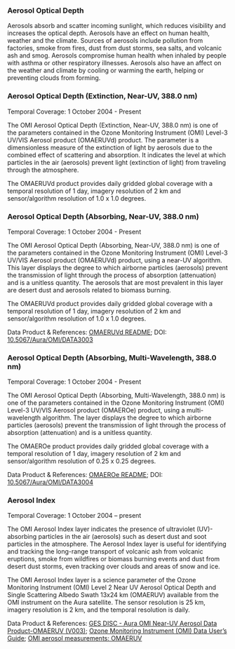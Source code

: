 ### Aerosol Optical Depth
Aerosols absorb and scatter incoming sunlight, which reduces visibility and increases the optical depth. Aerosols have an effect on human health, weather and the climate. Sources of aerosols include pollution from factories, smoke from fires, dust from dust storms, sea salts, and volcanic ash and smog. Aerosols compromise human health when inhaled by people with asthma or other respiratory illnesses. Aerosols also have an affect on the weather and climate by cooling or warming the earth, helping or preventing clouds from forming.

### Aerosol Optical Depth (Extinction, Near-UV, 388.0 nm)
Temporal Coverage: 1 October 2004 - Present

The OMI Aerosol Optical Depth (Extinction, Near-UV, 388.0 nm) is one of the parameters contained in the Ozone Monitoring Instrument (OMI) Level-3 UV/VIS Aerosol product (OMAERUVd) product. The parameter is a dimensionless measure of the extinction of light by aerosols due to the combined effect of scattering and absorption. It indicates the level at which particles in the air (aerosols) prevent light (extinction of light) from traveling through the atmosphere.

The OMAERUVd product provides daily gridded global coverage with a temporal resolution of 1 day, imagery resolution of 2 km and sensor/algorithm resolution of 1.0 x 1.0 degrees.

### Aerosol Optical Depth (Absorbing, Near-UV, 388.0 nm)
Temporal Coverage: 1 October 2004 - Present

The OMI Aerosol Optical Depth (Absorbing, Near-UV, 388.0 nm) is one of the parameters contained in the Ozone Monitoring Instrument (OMI) Level-3 UV/VIS Aerosol product (OMAERUVd) product, using a near-UV algorithm. This layer displays the degree to which airborne particles (aerosols) prevent the transmission of light through the process of absorption (attenuation) and is a unitless quantity. The aerosols that are most prevalent in this layer are desert dust and aerosols related to biomass burning.

The OMAERUVd product provides daily gridded global coverage with a temporal resolution of 1 day, imagery resolution of 2 km and sensor/algorithm resolution of 1.0 x 1.0 degrees.

Data Product & References: [OMAERUVd README](http://acdisc.gsfc.nasa.gov/data/Aura_OMI_Level3/OMAERUVd.003/doc/OMAERUVd_OSIPS_README_V003.doc); DOI: [10.5067/Aura/OMI/DATA3003](https://disc.gsfc.nasa.gov/datacollection/OMAERUVd_V003.html)

### Aerosol Optical Depth (Absorbing, Multi-Wavelength, 388.0 nm)
Temporal Coverage: 1 October 2004 - Present

The OMI Aerosol Optical Depth (Absorbing, Multi-Wavelength, 388.0 nm) is one of the parameters contained in the Ozone Monitoring Instrument (OMI) Level-3 UV/VIS Aerosol product (OMAEROe) product, using a multi-wavelength algorithm. The layer displays the degree to which airborne particles (aerosols) prevent the transmission of light through the process of absorption (attenuation) and is a unitless quantity.

The OMAEROe product provides daily gridded global coverage with a temporal resolution of 1 day, imagery resolution of 2 km and sensor/algorithm resolution of 0.25 x 0.25 degrees.

Data Product & References: [OMAEROe README](https://acdisc.gesdisc.eosdis.nasa.gov/data/Aura_OMI_Level3/OMAEROe.003/doc/OMAEROe_OSIPS_README_V003.doc); DOI: [10.5067/Aura/OMI/DATA3004](https://disc.gsfc.nasa.gov/datacollection/OMAEROe_V003.html)

### Aerosol Index
Temporal Coverage: 1 October 2004 – present

The OMI Aerosol Index layer indicates the presence of ultraviolet (UV)-absorbing particles in the air (aerosols) such as desert dust and soot particles in the atmosphere. The Aerosol Index layer is useful for identifying and tracking the long-range transport of volcanic ash from volcanic eruptions, smoke from wildfires or biomass burning events and dust from desert dust storms, even tracking over clouds and areas of snow and ice.

The OMI Aerosol Index layer is a science parameter of the Ozone Monitoring Instrument (OMI) Level 2 Near UV Aerosol Optical Depth and Single Scattering Albedo Swath 13x24 km (OMAERUV) available from the OMI instrument on the Aura satellite. The sensor resolution is 25 km, imagery resolution is 2 km, and the temporal resolution is daily.

Data Product & References: [GES DISC - Aura OMI Near-UV Aerosol Data Product-OMAERUV (V003)](http://disc.sci.gsfc.nasa.gov/Aura/data-holdings/OMI/omaeruv_v003.shtml); [Ozone Monitoring Instrument (OMI)
Data User’s Guide](http://disc.sci.gsfc.nasa.gov/Aura/data-holdings/additional/documentation/README.OMI_DUG.pdf); [OMI aerosol measurements: OMAERUV](http://www.knmi.nl/omi/research/product/product_generator.php?info=page&product=aerosol&flavour=OMAERUV&long=Aerosol%20absorption%20optical%20thickness%20and%20single%20scattering%20albedo)
